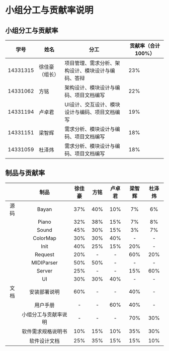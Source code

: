 # 小组分工与贡献率说明

## 小组分工与贡献率

| 学号       | 姓名      | 分工                        | 贡献率（合计100%） |
| -------- | ------- | ------------------------- | ----------- |
| 14331315 | 徐佳豪（组长） | 项目管理、需求分析、架构设计、模块设计与编码、答辩 | 23%         |
| 14331062 | 方铭      | 架构设计、模块设计与编码、项目文档编写       | 22%         |
| 14331194 | 卢卓君     | UI设计、交互设计、模块设计与编码、项目文档编写  | 19%         |
| 14331151 | 梁智辉     | 需求分析、模块设计与编码、项目文档编写       | 18%         |
| 14331059 | 杜泽炜     | 需求分析、模块设计与编码、项目文档编写       | 18%         |

## 制品与贡献率

|      |     制品     | 徐佳豪  |  方铭  | 卢卓君  | 梁智辉  | 杜泽炜  |
| :--: | :--------: | :--: | :--: | :--: | :--: | :--: |
|  源码  |   Bayan    | 37%  | 40%  | 10%  |  7%  |  6%  |
|      |   Piano    | 32%  | 38%  | 15%  |  7%  |  8%  |
|      |   Sound    | 45%  | 30%  | 15%  |  3%  |  7%  |
|      |  ColorMap  | 30%  | 30%  | 40%  |  -   |  -   |
|      |    Init    | 40%  | 25%  | 15%  | 20%  |  -   |
|      |  Request   | 20%  |  -   |  -   | 60%  | 20%  |
|      | MIDIParser | 50%  | 50%  |  -   |  -   |  -   |
|      |   Server   | 25%  |  -   |  -   | 15%  | 60%  |
|      |     UI     | 30%  | 30%  | 40%  |  -   |  -   |
|  文档  |   安装部署说明   | 60%  |  -   |  -   | 40%  |  -   |
|      |    用户手册    |  -   |  -   | 60%  | 40%  |  -   |
|      | 小组分工与贡献率说明 |  -   |  -   |  -   | 70%  | 30%  |
|      | 软件需求规格说明书  | 10%  | 15%  | 10%  | 35%  | 30%  |
|      |   软件设计文档   | 25%  | 35%  | 15%  | 15%  | 10%  |
